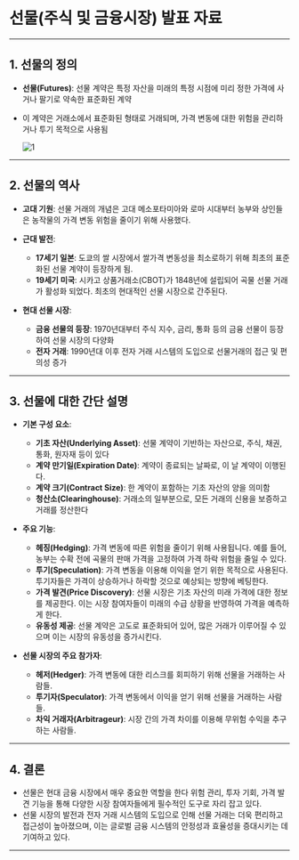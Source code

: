 # 선물(주식 및 금융시장) 발표 자료

---

## 1. 선물의 정의

- **선물(Futures)**: 선물 계약은 특정 자산을 미래의 특정 시점에 미리 정한 가격에 사거나 팔기로 약속한 표준화된 계약
- 이 계약은 거래소에서 표준화된 형태로 거래되며, 가격 변동에 대한 위험을 관리하거나 투기 목적으로 사용됨



  ![1](https://github.com/5juman/we/assets/110139589/10f0e7f4-18ca-4b9b-9855-6c6096a36fd5)


---

## 2. 선물의 역사

- **고대 기원**: 선물 거래의 개념은 고대 메소포타미아와 로마 시대부터 농부와 상인들은 농작물의 가격 변동 위험을 줄이기 위해 사용했다.
  
- **근대 발전**:
  - **17세기 일본**: 도쿄의 쌀 시장에서 쌀가격 변동성을 최소로하기 위해 최초의 표준화된 선물 계약이 등장하게 됨. 
  - **19세기 미국**: 시카고 상품거래소(CBOT)가 1848년에 설립되어 곡물 선물 거래가 활성화 되었다. 최초의 현대적인 선물 시장으로 간주된다.
    
- **현대 선물 시장**:
  - **금융 선물의 등장**: 1970년대부터 주식 지수, 금리, 통화 등의 금융 선물이 등장하여 선물 시장의 다양화
  - **전자 거래**: 1990년대 이후 전자 거래 시스템의 도입으로 선물거래의 접근 및 편의성 증가

---

## 3. 선물에 대한 간단 설명

- **기본 구성 요소**:
  - **기초 자산(Underlying Asset)**: 선물 계약이 기반하는 자산으로, 주식, 채권, 통화, 원자재 등이 있다
  - **계약 만기일(Expiration Date)**: 계약이 종료되는 날짜로, 이 날 계약이 이행된다.
  - **계약 크기(Contract Size)**: 한 계약이 포함하는 기초 자산의 양을 의미함
  - **청산소(Clearinghouse)**: 거래소의 일부분으로, 모든 거래의 신용을 보증하고 거래를 정산한다

- **주요 기능**:
  - **헤징(Hedging)**: 가격 변동에 따른 위험을 줄이기 위해 사용됩니다. 예를 들어, 농부는 수확 전에 곡물의 판매 가격을 고정하여 가격 하락 위험을 줄일 수 있다.
  - **투기(Speculation)**: 가격 변동을 이용해 이익을 얻기 위한 목적으로 사용된다. 투기자들은 가격이 상승하거나 하락할 것으로 예상되는 방향에 베팅한다.
  - **가격 발견(Price Discovery)**: 선물 시장은 기초 자산의 미래 가격에 대한 정보를 제공한다. 이는 시장 참여자들이 미래의 수급 상황을 반영하여 가격을 예측하게 한다.
  - **유동성 제공**: 선물 계약은 고도로 표준화되어 있어, 많은 거래가 이루어질 수 있으며 이는 시장의 유동성을 증가시킨다.

- **선물 시장의 주요 참가자**:
  - **헤저(Hedger)**: 가격 변동에 대한 리스크를 회피하기 위해 선물을 거래하는 사람들.
  - **투기자(Speculator)**: 가격 변동에서 이익을 얻기 위해 선물을 거래하는 사람들.
  - **차익 거래자(Arbitrageur)**: 시장 간의 가격 차이를 이용해 무위험 수익을 추구하는 사람들.

---

## 4. 결론

- 선물은 현대 금융 시장에서 매우 중요한 역할을 한다 위험 관리, 투자 기회, 가격 발견 기능을 통해 다양한 시장 참여자들에게 필수적인 도구로 자리 잡고 있다.
- 선물 시장의 발전과 전자 거래 시스템의 도입으로 인해 선물 거래는 더욱 편리하고 접근성이 높아졌으며, 이는 글로벌 금융 시스템의 안정성과 효율성을 증대시키는 데 기여하고 있다.

---
